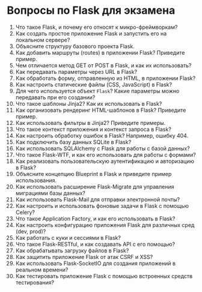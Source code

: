 # Вопросы по Flask для экзамена

1. Что такое Flask, и почему его относят к микро-фреймворкам?
2. Как создать простое приложение Flask и запустить его на локальном сервере?
3. Объясните структуру базового проекта Flask.
4. Как добавить маршруты (routes) в приложении Flask? Приведите пример.
5. Чем отличается метод GET от POST в Flask, и как их использовать?
6. Как передавать параметры через URL в Flask?
7. Как обработать форму, отправленную из HTML, в приложении Flask?
8. Как настроить статические файлы (CSS, JavaScript) в Flask?
9. Для чего используется объект `Flask`? Какие параметры можно передавать при его создании?
10. Что такое шаблоны Jinja2? Как их использовать в Flask?
11. Как организовать рендеринг HTML-шаблонов в Flask? Приведите пример.
12. Как использовать фильтры в Jinja2? Приведите примеры.
13. Что такое контекст приложения и контекст запроса в Flask?
14. Как настроить обработку ошибок в Flask? Например, ошибку 404.
15. Как подключить базу данных SQLite в Flask?
16. Как использовать SQLAlchemy с Flask для работы с базой данных?
17. Что такое Flask-WTF, и как его использовать для работы с формами?
18. Как реализовать пользовательскую аутентификацию и авторизацию в Flask?
19. Объясните концепцию Blueprint в Flask и приведите пример использования.
20. Как использовать расширение Flask-Migrate для управления миграциями базы данных?
21. Как использовать Flask-Mail для отправки электронной почты?
22. Как настроить и использовать фоновые задачи в Flask с помощью Celery?
23. Что такое Application Factory, и как его использовать в Flask?
24. Как настроить конфигурацию приложения Flask для различных сред (dev, prod)?
25. Как работать с куки и сессиями в Flask?
26. Что такое Flask-RESTful, и как создавать API с его помощью?
27. Как обрабатывать загрузку файлов в Flask?
28. Как защитить приложение Flask от атак CSRF и XSS?
29. Как использовать Flask-SocketIO для создания приложений в реальном времени?
30. Как тестировать приложение Flask с помощью встроенных средств тестирования?